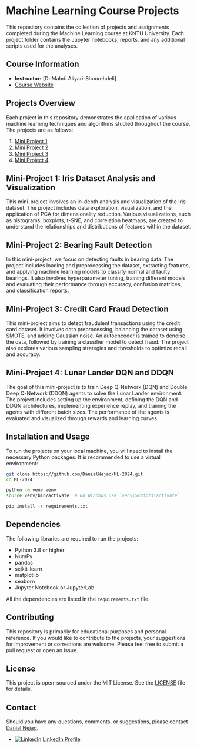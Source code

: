 # Machine Learning Course Projects

This repository contains the collection of projects and assignments completed during the Machine Learning course at KNTU University. Each project folder contains the Jupyter notebooks, reports, and any additional scripts used for the analyses.

## Course Information

- **Instructor:** [Dr.Mahdi Aliyari-Shoorehdeli]
- [Course Website](https://apac.ee.kntu.ac.ir/academic/courses/)

## Projects Overview

Each project in this repository demonstrates the application of various machine learning techniques and algorithms studied throughout the course. The projects are as follows:

1. [Mini Project 1](#mini-project-1)
2. [Mini Project 2](#mini-project-2)
3. [Mini Project 3](#mini-project-3)
4. [Mini Project 4](#mini-project-4)


## Mini-Project 1: Iris Dataset Analysis and Visualization
This mini-project involves an in-depth analysis and visualization of the Iris dataset. The project includes data exploration, visualization, and the application of PCA for dimensionality reduction. Various visualizations, such as histograms, boxplots, t-SNE, and correlation heatmaps, are created to understand the relationships and distributions of features within the dataset.

## Mini-Project 2: Bearing Fault Detection
In this mini-project, we focus on detecting faults in bearing data. The project includes loading and preprocessing the dataset, extracting features, and applying machine learning models to classify normal and faulty bearings. It also involves hyperparameter tuning, training different models, and evaluating their performance through accuracy, confusion matrices, and classification reports.

## Mini-Project 3: Credit Card Fraud Detection
This mini-project aims to detect fraudulent transactions using the credit card dataset. It involves data preprocessing, balancing the dataset using SMOTE, and adding Gaussian noise. An autoencoder is trained to denoise the data, followed by training a classifier model to detect fraud. The project also explores various sampling strategies and thresholds to optimize recall and accuracy.

## Mini-Project 4: Lunar Lander DQN and DDQN
The goal of this mini-project is to train Deep Q-Network (DQN) and Double Deep Q-Network (DDQN) agents to solve the Lunar Lander environment. The project includes setting up the environment, defining the DQN and DDQN architectures, implementing experience replay, and training the agents with different batch sizes. The performance of the agents is evaluated and visualized through rewards and learning curves.

## Installation and Usage

To run the projects on your local machine, you will need to install the necessary Python packages. It is recommended to use a virtual environment:

```bash
git clone https://github.com/DanialNejad/ML-2024.git
cd ML-2024

python -m venv venv
source venv/bin/activate  # On Windows use `venv\Scripts\activate`

pip install -r requirements.txt
```
## Dependencies

The following libraries are required to run the projects:

- Python 3.8 or higher
- NumPy
- pandas
- scikit-learn
- matplotlib
- seaborn
- Jupyter Notebook or JupyterLab

All the dependencies are listed in the `requirements.txt` file.

## Contributing

This repository is primarily for educational purposes and personal reference. If you would like to contribute to the projects, your suggestions for improvement or corrections are welcome. Please feel free to submit a pull request or open an issue.

## License

This project is open-sourced under the MIT License. See the [LICENSE](LICENSE) file for details.

## Contact

Should you have any questions, comments, or suggestions, please contact [Danial Nejad](danialabdollahinejad@gmail.com).
- [![LinkedIn][1.1]][1] [LinkedIn Profile](https://www.linkedin.com/in/danial-abdollahi-nejad-883614156)


<!-- Icons -->

[1.1]: https://i.stack.imgur.com/gVE0j.png (linkedin icon without padding)


<!-- Links to your social media accounts -->

[1]: https://www.linkedin.com/in/danial-abdollahi-nejad-883614156
